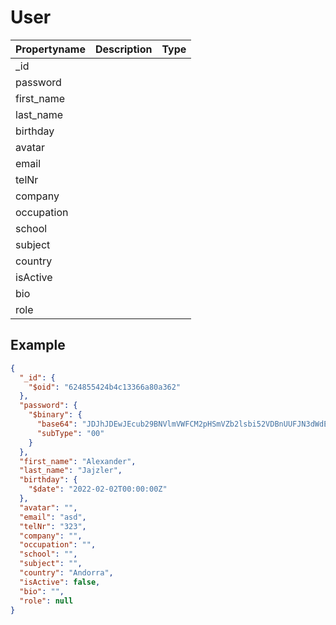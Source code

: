 # User
| Propertyname | Description | Type |
| ------------ | ----------- | ---- |
| _id          |             |      |
| password     |             |      |
| first_name   |             |      |
| last_name    |             |      |
| birthday     |             |      |
| avatar       |             |      |
| email        |             |      |
| telNr        |             |      |
| company      |             |      |
| occupation   |             |      |
| school       |             |      |
| subject      |             |      |
| country      |             |      |
| isActive     |             |      |
| bio          |             |      |
| role         |             |      |

## Example 

```json
{
  "_id": {
    "$oid": "624855424b4c13366a80a362"
  },
  "password": {
    "$binary": {
      "base64": "JDJhJDEwJEcub29BNVlmVWFCM2pHSmVZb2lsbi52VDBnUUFJN3dWdExmdkZZSzBGOUlPN1EuamV6aXFx",
      "subType": "00"
    }
  },
  "first_name": "Alexander",
  "last_name": "Jajzler",
  "birthday": {
    "$date": "2022-02-02T00:00:00Z"
  },
  "avatar": "",
  "email": "asd",
  "telNr": "323",
  "company": "",
  "occupation": "",
  "school": "",
  "subject": "",
  "country": "Andorra",
  "isActive": false,
  "bio": "",
  "role": null
}
```